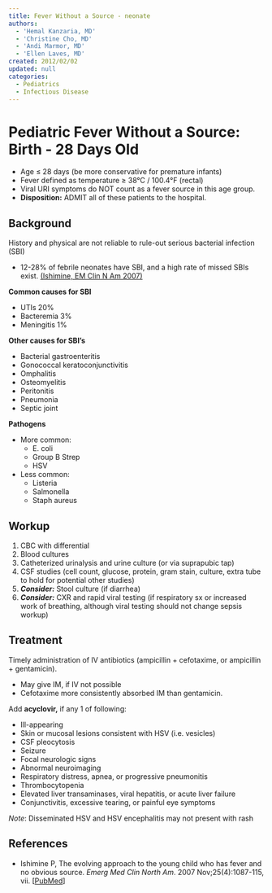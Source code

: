 ```yaml
---
title: Fever Without a Source - neonate
authors:
  - 'Hemal Kanzaria, MD'
  - 'Christine Cho, MD'
  - 'Andi Marmor, MD'
  - 'Ellen Laves, MD'
created: 2012/02/02
updated: null
categories:
  - Pediatrics
  - Infectious Disease
---
```


# Pediatric Fever Without a Source: Birth - 28 Days Old

- Age &le; 28 days (be more conservative for premature infants)
- Fever defined as temperature &ge; 38°C / 100.4°F (rectal)
- Viral URI symptoms do NOT count as a fever source in this age group.
- **Disposition:** ADMIT all of these patients to the hospital.

## Background

History and physical are not reliable to rule-out serious bacterial infection (SBI)

- 12-28% of febrile neonates have SBI, and a high rate of missed SBIs exist. [(Ishimine, EM Clin N Am 2007)](https://www.ncbi.nlm.nih.gov/pubmed/17950137)

**Common causes for SBI** 

- UTIs 20%
- Bacteremia 3%
- Meningitis 1%

**Other causes for SBI’s**

- Bacterial gastroenteritis
- Gonococcal keratoconjunctivitis
- Omphalitis
- Osteomyelitis
- Peritonitis
- Pneumonia
- Septic joint 

**Pathogens**

- More common: 
  - E. coli
  - Group B Strep
  - HSV 
- Less common:
  - Listeria
  - Salmonella
  - Staph aureus

## Workup

1. CBC with differential
2. Blood cultures
3. Catheterized urinalysis and urine culture (or via suprapubic tap)
4. CSF studies (cell count, glucose, protein, gram stain, culture, extra tube to hold for potential other studies)
5. **_Consider:_** Stool culture (if diarrhea)
6. **_Consider:_** CXR and rapid viral testing (if respiratory sx or increased work of breathing, although viral testing should not change sepsis workup)

## Treatment

Timely administration of IV antibiotics (<span class="drug">ampicillin</span> + <span class="drug">cefotaxime</span>, or <span class="drug">ampicillin</span> + <span class="drug">gentamicin</span>). 
- May give IM, if IV not possible
- <span class="drug">Cefotaxime</span> more consistently absorbed IM than <span class="drug">gentamicin</span>.

Add **<span class="drug">acyclovir</span>,** if any 1 of following:

- Ill-appearing
- Skin or mucosal lesions consistent with HSV (i.e. vesicles)
- CSF pleocytosis
- Seizure
- Focal neurologic signs
- Abnormal neuroimaging
- Respiratory distress, apnea, or progressive pneumonitis
- Thrombocytopenia
- Elevated liver transaminases, viral hepatitis, or acute liver failure
- Conjunctivitis, excessive tearing, or painful eye symptoms

_Note_: Disseminated HSV and HSV encephalitis may not present with rash

## References

- Ishimine P, The evolving approach to the young child who has fever and no obvious source. _Emerg Med Clin North Am_. 2007 Nov;25(4):1087-115, vii. [[PubMed](http://www.ncbi.nlm.nih.gov/pubmed/17950137)]
